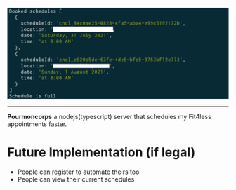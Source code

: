 ![](docs/docs.png)

---

**Pourmoncorps** a nodejs(typescript) server that schedules my Fit4less appointments faster.

# Future Implementation (if legal)

- People can register to automate theirs too
- People can view their current schedules
